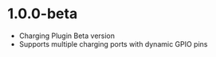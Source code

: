 1.0.0-beta
===================
* Charging Plugin Beta version 
* Supports multiple charging ports with dynamic GPIO pins

